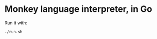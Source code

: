 Monkey language interpreter, in Go
==================================

Run it with:

```bash
./run.sh
```
